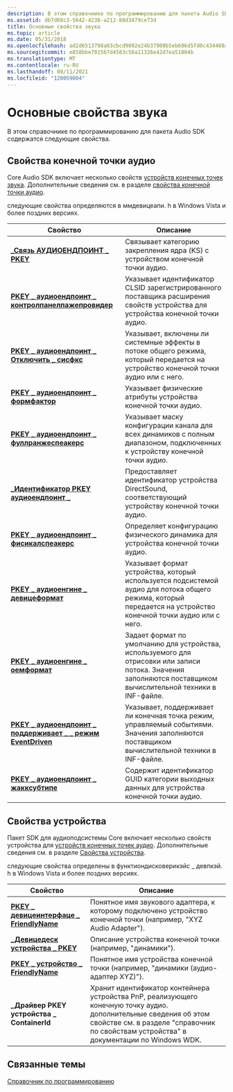 ```yaml
---
description: В этом справочнике по программированию для пакета Audio SDK содержатся следующие свойства.
ms.assetid: db7d68c3-5642-4238-a212-88d3479ce73d
title: Основные свойства звука
ms.topic: article
ms.date: 05/31/2018
ms.openlocfilehash: ad2d6513798a03cbcd9092e24b37900b5eb686d5fd0c434480a933af50c02fd0
ms.sourcegitcommit: e858bbe701567d4583c50a11326e42d7ea51804b
ms.translationtype: MT
ms.contentlocale: ru-RU
ms.lasthandoff: 08/11/2021
ms.locfileid: "120059004"
---
```

# <a name="core-audio-properties"></a>Основные свойства звука

В этом справочнике по программированию для пакета Audio SDK содержатся следующие свойства.

## <a name="audio-endpoint-properties"></a>Свойства конечной точки аудио

Core Audio SDK включает несколько свойств [устройств конечных точек звука](audio-endpoint-devices.md). Дополнительные сведения см. в разделе [свойства конечной точки аудио](audio-endpoint-properties.md).

следующие свойства определяются в ммдевицеапи. h в Windows Vista и более поздних версиях.



| Свойство                                                                                                            | Описание                                                                                                                                                   |
|---------------------------------------------------------------------------------------------------------------------|---------------------------------------------------------------------------------------------------------------------------------------------------------------|
| [**\_Связь АУДИОЕНДПОИНТ \_ PKEY**](pkey-audioendpoint-association.md)                                          | Связывает категорию закрепления ядра (KS) с устройством конечной точки аудио.                                                                                |
| [**PKEY \_ аудиоендпоинт \_ контролпанелпажепровидер**](pkey-audioendpoint-controlpanelpageprovider.md)                | Указывает идентификатор CLSID зарегистрированного поставщика расширения свойств устройства для устройства конечной точки аудио.                                              |
| [**PKEY \_ аудиоендпоинт \_ Отключить \_ сисфкс**](pkey-audioendpoint-disable-sysfx.md)                                     | Указывает, включены ли системные эффекты в потоке общего режима, который передается на устройство конечной точки аудио или с него.                                       |
| [**PKEY \_ аудиоендпоинт \_ формфактор**](pkey-audioendpoint-formfactor.md)                                            | Указывает физические атрибуты устройства конечной точки аудио.                                                                                               |
| [**PKEY \_ аудиоендпоинт \_ фуллранжеспеакерс**](pkey-audioendpoint-fullrangespeakers.md)                              | Указывает маску конфигурации канала для всех динамиков с полным диапазоном, подключенных к устройству конечной точки аудио.                                         |
| [**\_Идентификатор PKEY аудиоендпоинт \_**](pkey-audioendpoint-guid.md)                                                        | Предоставляет идентификатор устройства DirectSound, соответствующий устройству конечной точки аудио.                                                                     |
| [**PKEY \_ аудиоендпоинт \_ фисикалспеакерс**](pkey-audioendpoint-physicalspeakers.md)                                | Определяет конфигурацию физического динамика для устройства конечной точки аудио.                                                                                     |
| [**PKEY \_ аудиоенгине \_ девицеформат**](pkey-audioengine-deviceformat.md)                                            | Указывает формат устройства, который используется подсистемой аудио для потока общего режима, который передается на устройство конечной точки аудио или с него.       |
| [**PKEY \_ аудиоенгине \_ оемформат**](pkey-audioengine-oemformat.md)<br/>                                       | Задает формат по умолчанию для устройства, используемого для отрисовки или записи потока. Значения заполняются поставщиком вычислительной техники в INF-файле. <br/> |
| [**PKEY \_ аудиоендпоинт \_ поддерживает \_ \_ режим EventDriven**](pkey-audioendpoint-supports-eventdriven-mode.md)<br/> | Указывает, поддерживает ли конечная точка режим, управляемый событиями. Значения заполняются поставщиком вычислительной техники в INF-файле.<br/>                                |
| [**PKEY \_ аудиоендпоинт \_ жакксубтипе**](pkey-audioendpoint-jacksubtype.md)<br/>                               | Содержит идентификатор GUID категории выходных данных для устройства конечной точки аудио. <br/>                                                                                    |



 

## <a name="device-properties"></a>Свойства устройства

Пакет SDK для аудиоподсистемы Core включает несколько свойств устройства для [устройств конечных точек аудио](audio-endpoint-devices.md). Дополнительные сведения см. в разделе [Свойства устройства](device-properties.md).

следующие свойства определены в функтиондисковерикэйс \_ девпкэй. h в Windows Vista и более поздних версиях.



| Свойство                                                                         | Описание                                                                                                                                                                                       |
|----------------------------------------------------------------------------------|---------------------------------------------------------------------------------------------------------------------------------------------------------------------------------------------------|
| [**PKEY \_ девицеинтерфаце \_ FriendlyName**](pkey-deviceinterface-friendlyname.md) | Понятное имя звукового адаптера, к которому подключено устройство конечной точки (например, "XYZ Audio Adapter").                                                                               |
| [**\_Девицедеск устройства \_ PKEY**](pkey-device-devicedesc.md)                       | Описание устройства конечной точки (например, "динамики").                                                                                                                          |
| [**PKEY \_ устройство \_ FriendlyName**](pkey-device-friendlyname.md)                   | Понятное имя устройства конечной точки (например, "динамики (аудио-адаптер XYZ)").                                                                                                           |
| **\_Драйвер PKEY устройства \_ ContainerId**                                                    | Хранит идентификатор контейнера устройства PnP, реализующего конечную точку аудио. дополнительные сведения об этом свойстве см. в разделе "справочник по свойствам устройства" в документации по Windows WDK. |



 

## <a name="related-topics"></a>Связанные темы

<dl> <dt>

[Справочник по программированию](programming-reference.md)
</dt> </dl>

 

 




